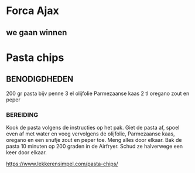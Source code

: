 # Forca Ajax

## we gaan winnen

# Pasta chips

## BENODIGDHEDEN

200 gr pasta
bijv penne
3 el olijfolie
Parmezaanse kaas
2 tl oregano
zout en peper

### BEREIDING
Kook de pasta volgens de instructies op het pak. Giet de pasta af, spoel even af met water en voeg vervolgens de olijfolie, Parmezaanse kaas, oregano en een snufje zout en peper toe. Meng alles door elkaar. Bak de pasta 10 minuten op 200 graden in de Airfryer. Schud ze halverwege een keer door elkaar.

https://www.lekkerensimpel.com/pasta-chips/
